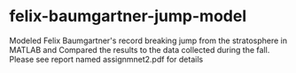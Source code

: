 # felix-baumgartner-jump-model
Modeled Felix Baumgartner's record breaking jump from the stratosphere in MATLAB and Compared the results to the data collected during the fall. Please see report named assignmnet2.pdf for details 
